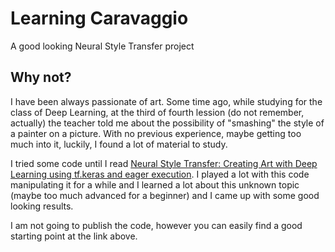 # Learning Caravaggio
A good looking Neural Style Transfer project

## Why not?
I have been always passionate of art. Some time ago, while studying for the class of Deep Learning, at the third of fourth lession (do not remember, actually) the teacher told me about the possibility of "smashing" the style of a painter on a picture. With no previous experience, maybe getting too much into it, luckily, I found a lot of material to study.

I tried some code until I read [Neural Style Transfer: Creating Art with Deep Learning using tf.keras and eager execution](https://medium.com/tensorflow/neural-style-transfer-creating-art-with-deep-learning-using-tf-keras-and-eager-execution-7d541ac31398). I played a lot with this code manipulating it for a while and I learned a lot about this unknown topic (maybe too much advanced for a beginner) and I came up with some good looking results.

I am not going to publish the code, however you can easily find a good starting point at the link above.
